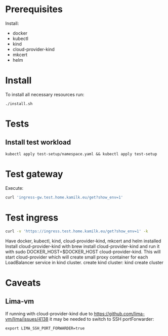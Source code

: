 # Prerequisites

Install:
* docker
* kubectl
* kind
* cloud-provider-kind
* mkcert
* helm

# Install

To install all necessary resources run:
```shell
./install.sh
```

# Tests

## Install test workload

```shell
kubectl apply test-setup/namespace.yaml && kubectl apply test-setup
```
# Test gateway

Execute:
```bash
curl 'ingress-gw.test.home.kamilk.eu/get?show_env=1'
```

# Test ingress

```bash
curl -v 'https://ingress.test.home.kamilk.eu/get?show_env=1' -k
```

Have docker, kubectl, kind, cloud-provider-kind, mkcert and helm installed
Install cloud-provider-kind with brew install cloud-provider-kind and run it with sudo DOCKER_HOST=$DOCKER_HOST cloud-provider-kind. This will start cloud-provider which will create small proxy container for each LoadBalancer service in kind cluster.
create kind cluster: kind create cluster

# Caveats 

## Lima-vm
 
If running with cloud-provider-kind due to https://github.com/lima-vm/lima/issues/4138 it may be needed to switch to SSH portForwarder:
```shell
export LIMA_SSH_PORT_FORWARDER=true
```
